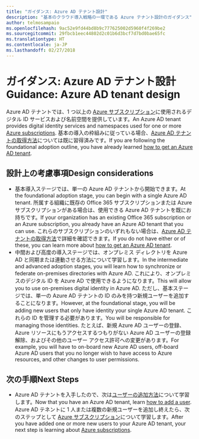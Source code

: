 ```yaml
---
title: "ガイダンス: Azure AD テナント設計"
description: "基本のクラウド導入戦略の一環である Azure テナント設計のガイダンス"
author: telmosampaio
ms.openlocfilehash: 9ac52e9fd44bd8b9c777625002d5960f4f269be2
ms.sourcegitcommit: 29fbcb1eec44802d2c01b6d3bcf7d7bd0bae65fc
ms.translationtype: HT
ms.contentlocale: ja-JP
ms.lasthandoff: 02/27/2018
---
```

# <a name="guidance-azure-ad-tenant-design"></a><span data-ttu-id="ecb3f-103">ガイダンス: Azure AD テナント設計</span><span class="sxs-lookup"><span data-stu-id="ecb3f-103">Guidance: Azure AD tenant design</span></span>

<span data-ttu-id="ecb3f-104">Azure AD テナントでは、1 つ以上の [Azure サブスクリプション](subscription-explainer.md)に使用されるデジタル ID サービスおよび名前空間を提供しています。</span><span class="sxs-lookup"><span data-stu-id="ecb3f-104">An Azure AD tenant provides digital identity services and namespaces used for one or more [Azure subscriptions](subscription-explainer.md).</span></span> <span data-ttu-id="ecb3f-105">基本の導入の枠組みに従っている場合、[Azure AD テナントの取得方法][how-to-get-aad-tenant]については既に習得済みです。</span><span class="sxs-lookup"><span data-stu-id="ecb3f-105">If you are following the foundational adoption outline, you have already learned [how to get an Azure AD tenant][how-to-get-aad-tenant].</span></span> 

## <a name="design-considerations"></a><span data-ttu-id="ecb3f-106">設計上の考慮事項</span><span class="sxs-lookup"><span data-stu-id="ecb3f-106">Design considerations</span></span>

- <span data-ttu-id="ecb3f-107">基本導入ステージでは、単一の Azure AD テナントから開始できます。</span><span class="sxs-lookup"><span data-stu-id="ecb3f-107">At the foundational adoption stage, you can begin with a single Azure AD tenant.</span></span> <span data-ttu-id="ecb3f-108">所属する組織に既存の Office 365 サブスクリプションまたは Azure サブスクリプションがある場合は、使用できる Azure AD テナントを既にお持ちです。</span><span class="sxs-lookup"><span data-stu-id="ecb3f-108">If your organization has an existing Office 365 subscription or an Azure subscription, you already have an Azure AD tenant that you can use.</span></span> <span data-ttu-id="ecb3f-109">これらのサブスクリプションのいずれもない場合は、[Azure AD テナントの取得方法][how-to-get-aad-tenant]で詳細を確認できます。</span><span class="sxs-lookup"><span data-stu-id="ecb3f-109">If you do not have either or of these, you can learn more about [how to get an Azure AD tenant][how-to-get-aad-tenant].</span></span> 
- <span data-ttu-id="ecb3f-110">中間および高度の導入ステージでは、オンプレミス ディレクトリを Azure AD と同期または連動させる方法について学習します。</span><span class="sxs-lookup"><span data-stu-id="ecb3f-110">In the intermediate and advanced adoption stages, you will learn how to synchronize or federate on-premises directories with Azure AD.</span></span> <span data-ttu-id="ecb3f-111">これにより、オンプレミスのデジタル ID を Azure AD で使用できるようになります。</span><span class="sxs-lookup"><span data-stu-id="ecb3f-111">This will allow you to use on-premises digital identity in Azure AD.</span></span> <span data-ttu-id="ecb3f-112">ただし、基本ステージでは、単一の Azure AD テナントの ID のみを持つ新規ユーザーを追加することになります。</span><span class="sxs-lookup"><span data-stu-id="ecb3f-112">However, at the foundational stage, you will be adding new users that only have identity your single Azure AD tenant.</span></span> <span data-ttu-id="ecb3f-113">これらの ID を管理する必要があります。</span><span class="sxs-lookup"><span data-stu-id="ecb3f-113">You will be responsible for managing those identities.</span></span> <span data-ttu-id="ecb3f-114">たとえば、新規 Azure AD ユーザーの登録、Azure リソースにもうアクセスするつもりがない Azure AD ユーザーの登録解除、およびその他のユーザー アクセス許可への変更があります。</span><span class="sxs-lookup"><span data-stu-id="ecb3f-114">For example, you will have to on-board new Azure AD users, off-board Azure AD users that you no longer wish to have access to Azure resources, and other changes to user permissions.</span></span>

## <a name="next-steps"></a><span data-ttu-id="ecb3f-115">次の手順</span><span class="sxs-lookup"><span data-stu-id="ecb3f-115">Next Steps</span></span>

* <span data-ttu-id="ecb3f-116">Azure AD テナントを入手したので、次は[ユーザーの追加方法][azure-ad-add-user]について学習します。</span><span class="sxs-lookup"><span data-stu-id="ecb3f-116">Now that you have an Azure AD tenant, learn [how to add a user][azure-ad-add-user].</span></span> <span data-ttu-id="ecb3f-117">Azure AD テネントに 1 人または複数の新規ユーザーを追加し終えたら、次のステップとして [Azure サブスクリプション](subscription-explainer.md)について学習します。</span><span class="sxs-lookup"><span data-stu-id="ecb3f-117">After you have added one or more new users to your Azure AD tenant, your next step is learning about [Azure subscriptions](subscription-explainer.md).</span></span>

<!-- Links -->

[azure-ad-add-user]: /azure/active-directory/add-users-azure-active-directory?toc=/azure/architecture/cloud-adoption-guide/toc.json
[docs-manage-azure-ad]: /azure/active-directory/active-directory-administer?toc=/azure/architecture/cloud-adoption-guide/toc.json
[docs-tenant]: /azure/active-directory/develop/active-directory-howto-tenant?toc=/azure/architecture/cloud-adoption-guide/toc.json
[docs-associate-subscription]: /azure/active-directory/active-directory-how-subscriptions-associated-directory?toc=/azure/architecture/cloud-adoption-guide/toc.json
[how-to-get-aad-tenant]: /azure/active-directory/develop/active-directory-howto-tenant?toc=/azure/architecture/cloud-adoption-guide/toc.json
